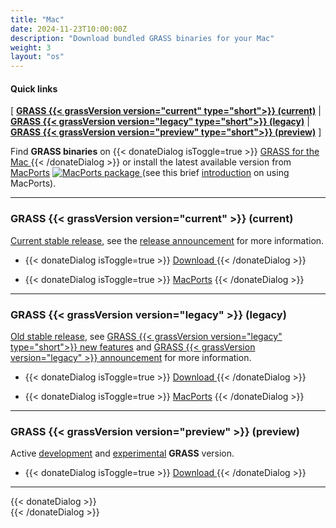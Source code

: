 ```yaml
---
title: "Mac"
date: 2024-11-23T10:00:00Z
description: "Download bundled GRASS binaries for your Mac"
weight: 3
layout: "os"
---
```


#### Quick links

[ [**GRASS {{< grassVersion version="current" type="short">}} (current)**](#GRASS-GIS-current) | [**GRASS {{< grassVersion version="legacy" type="short">}} (legacy)**](#GRASS-GIS-old) | [**GRASS {{< grassVersion version="preview" type="short">}} (preview)**](#GRASS-GIS-devel) ]

<div class="alert rounded-0 alert-default">
<i class="fa fa-arrow-right"></i> Find <b>GRASS binaries</b> on
 {{< donateDialog isToggle=true >}}  
     <a href="https://cmbarton.github.io/grass-mac/download/" target="_blank"> GRASS for the Mac </a> 
 {{< /donateDialog  >}} 
or install the latest available version from <a href="https://ports.macports.org/port/grass/" target="_blank">MacPorts</a> 
<a href="https://repology.org/project/grass/versions" target="_blank"> 
  <img class="inl" src="https://repology.org/badge/version-for-repo/macports/grass-gis.svg" alt="MacPorts package">
</a>
(see this brief <a href="https://grasswiki.osgeo.org/wiki/Compiling_on_macOS_using_MacPorts" target="_blank">introduction</a> on using MacPorts).
</div>

<hr>

### <span id="GRASS-GIS-current"> GRASS {{< grassVersion version="current" >}} (current)</span>

<div class="alert rounded-0 alert-success">
<i class="fa fa-info-circle"></i> <u>Current stable release</u>, see the <a href="https://github.com/OSGeo/grass/releases/tag/{{< currentVersion.inline  >}}{{- .Site.Data.grass.current_version -}}{{</currentVersion.inline >}}">release announcement</a> for more information.
</div>

<ul>
<li>
 {{< donateDialog isToggle=true >}}  
    <a href="https://cmbarton.github.io/grass-mac/download/" target="_blank"><i class="fa fa-download"></i> Download </a>
 {{< /donateDialog  >}} 
 </li>
</ul>
<ul>
<li>
 {{< donateDialog isToggle=true >}}  
<a href="https://ports.macports.org/port/grass/">MacPorts</a>
 {{< /donateDialog  >}}
</li>
</ul>

<hr>

### <span id="GRASS-GIS-old"> GRASS {{< grassVersion version="legacy" >}} (legacy)</span>

<div class="alert rounded-0 alert-warning">
<i class="fa fa-info-circle"></i> <u>Old stable release</u>, see <a href="https://trac.osgeo.org/grass/wiki/Grass7/NewFeatures{{< legacyVersionNoDots.inline  >}}{{- .Site.Data.grass.legacy_version_nodots -}}{{</legacyVersionNoDots.inline >}}">GRASS {{< grassVersion version="legacy" type="short">}} new features</a> and  <a href="https://github.com/OSGeo/grass/releases/tag/{{< legacyVersion.inline  >}}{{- .Site.Data.grass.legacy_version -}}{{</legacyVersion.inline >}}">GRASS {{< grassVersion version="legacy" >}} announcement</a> for more information.
</div>

<ul>
<li>
 {{< donateDialog isToggle=true >}}  
 <a href="https://cmbarton.github.io/grass-mac/download/" target="_blank"><i class="fa fa-download"></i> Download </a>
 {{< /donateDialog  >}} 
 </li>
</ul>
<ul>
<li>
 {{< donateDialog isToggle=true >}}  
<a href="https://ports.macports.org/port/grass7/"></i>MacPorts</a>
 {{< /donateDialog  >}} 
</li>
</ul>

<hr>

### <span id="GRASS-GIS-devel"> GRASS {{< grassVersion version="preview" >}}  (preview)</span>

<div class="alert rounded-0 alert-info">
<i class="fa fa-info-circle"></i> Active <u>development</u> and <u>experimental</u> <b>GRASS</b> version.
</div>

<ul>
<li>
 {{< donateDialog isToggle=true >}}  
<a href="https://cmbarton.github.io/grass-mac/download/" target="_blank"><i class="fa fa-download"></i> Download </a>
 {{< /donateDialog  >}} 
</li>
</ul>

<hr>

 {{< donateDialog >}}  
 {{< /donateDialog >}}  
